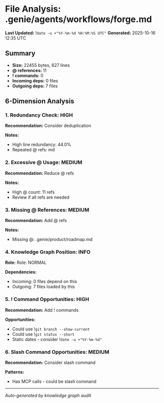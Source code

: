 # File Analysis: .genie/agents/workflows/forge.md
**Last Updated:** !`date -u +"%Y-%m-%d %H:%M:%S UTC"`
**Generated:** 2025-10-16 12:35 UTC

## Summary

- **Size:** 22455 bytes, 627 lines
- **@ references:** 11
- **! commands:** 0
- **Incoming deps:** 0 files
- **Outgoing deps:** 7 files

## 6-Dimension Analysis

### 1. Redundancy Check: HIGH

**Recommendation:** Consider deduplication

**Notes:**
- High line redundancy: 44.0%
- Repeated @ refs: md

### 2. Excessive @ Usage: MEDIUM

**Recommendation:** Reduce @ refs

**Notes:**
- High @ count: 11 refs
- Review if all refs are needed

### 3. Missing @ References: MEDIUM

**Recommendation:** Add @ refs

**Notes:**
- Missing @: .genie/product/roadmap.md

### 4. Knowledge Graph Position: INFO

**Role:** Role: NORMAL

**Dependencies:**
- Incoming: 0 files depend on this
- Outgoing: 7 files loaded by this

### 5. ! Command Opportunities: HIGH

**Recommendation:** Add ! commands

**Opportunities:**
- Could use !`git branch --show-current`
- Could use !`git status --short`
- Static dates - consider !`date -u +"%Y-%m-%d"`

### 6. Slash Command Opportunities: MEDIUM

**Recommendation:** Consider slash command

**Patterns:**
- Has MCP calls - could be slash command

---

*Auto-generated by knowledge graph audit*

